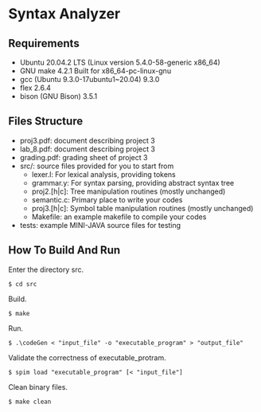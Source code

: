 # Syntax Analyzer

## Requirements

- Ubuntu 20.04.2 LTS (Linux version 5.4.0-58-generic x86_64)
- GNU make 4.2.1 Built for x86_64-pc-linux-gnu
- gcc (Ubuntu 9.3.0-17ubuntu1~20.04) 9.3.0 
- flex 2.6.4
- bison (GNU Bison) 3.5.1

## Files Structure

- proj3.pdf: document describing project 3
- lab_8.pdf:  document describing project 3
- grading.pdf: grading sheet of project 3
- src/: source files provided for you to start from
	- lexer.l: For lexical analysis, providing tokens
	- grammar.y: For syntax parsing, providing abstract syntax tree
    - proj2.[h|c]: Tree manipulation routines (mostly unchanged)
    - semantic.c: Primary place to write your codes
	- proj3.[h|c]: Symbol table manipulation routines (mostly unchanged)
	- Makefile: an example makefile to compile your codes
- tests: example MINI-JAVA source files for testing

## How To Build And Run

Enter the directory src.

```
$ cd src
```

Build.

```
$ make
```

Run.

```
$ .\codeGen < "input_file" -o "executable_program" > "output_file"
```

Validate the correctness of executable_protram.

```
$ spim load "executable_program" [< "input_file"]
```

Clean binary files.

```
$ make clean
```
